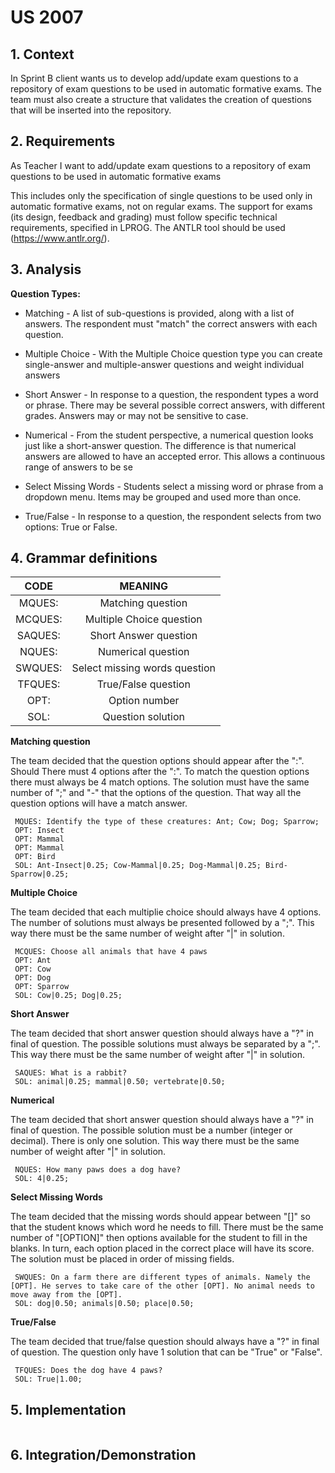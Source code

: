 # US 2007

## 1. Context

In Sprint B client wants us to develop add/update exam questions to a repository of exam questions to be used in automatic formative exams. The team must also create a structure that validates the creation of questions that will be inserted into the repository.

## 2. Requirements

As Teacher I want to add/update exam questions to a repository of exam questions to be used in automatic formative exams

This includes only the specification of single questions to be used only in automatic formative exams, not on regular exams.
The support for exams (its design, feedback and grading) must follow specific technical requirements, specified in LPROG.
The ANTLR tool should be used (https://www.antlr.org/).

## 3. Analysis

**Question Types:**

* Matching - A list of sub-questions is provided, along with a list of answers. The respondent must "match" the correct answers with each question.

* Multiple Choice - With the Multiple Choice question type you can create single-answer and multiple-answer questions and weight individual answers

* Short Answer - In response to a question, the respondent types a word or phrase. There
  may be several possible correct answers, with different grades. Answers may or may not
  be sensitive to case.

* Numerical - From the student perspective, a numerical question looks just like a short-answer question. The difference is that numerical answers are allowed to have an accepted error. This allows a continuous range of answers to be se

* Select Missing Words - Students select a missing word or phrase from a dropdown
  menu. Items may be grouped and used more than once.

* True/False - In response to a question, the respondent selects from two options: True
  or False.


## 4. Grammar definitions

|     CODE    |      MEANING       |
 |:-----------:|:------------------:|
|  MQUES:     | Matching question  |
|  MCQUES:    | Multiple Choice question  |
|  SAQUES:    | Short Answer question  |
|  NQUES:     | Numerical question  |
|  SWQUES:    | Select missing words question  |
|  TFQUES:    | True/False question  |
|  OPT:    | Option number      |
|  SOL:       | Question solution  |

**Matching question**

The team decided that the question options should appear after the ":".
Should There must 4 options after the ":". To match the question options there must always be 4 match options.
The solution must have the same number of ";" and "-" that the options of the question. That way all the question options will have a match answer.

     MQUES: Identify the type of these creatures: Ant; Cow; Dog; Sparrow;
     OPT: Insect
     OPT: Mammal
     OPT: Mammal
     OPT: Bird
     SOL: Ant-Insect|0.25; Cow-Mammal|0.25; Dog-Mammal|0.25; Bird-Sparrow|0.25;

**Multiple Choice**

The team decided that each multiplie choice should always have 4 options. The number of solutions must always be presented followed by a ";". This way there must be the same number of weight after "|" in solution.

     MCQUES: Choose all animals that have 4 paws
     OPT: Ant
     OPT: Cow
     OPT: Dog
     OPT: Sparrow
     SOL: Cow|0.25; Dog|0.25;

**Short Answer**

The team decided that short answer question should always have a "?" in final of question. The possible solutions must always be separated by a ";". This way there must be the same number of weight after "|" in solution.

     SAQUES: What is a rabbit?
     SOL: animal|0.25; mammal|0.50; vertebrate|0.50;

**Numerical**

The team decided that short answer question should always have a "?" in final of question. The possible solution must be a number (integer or decimal). There is only one solution. This way there must be the same number of weight after "|" in solution.

     NQUES: How many paws does a dog have?
     SOL: 4|0.25;

**Select Missing Words**

The team decided that the missing words should appear between "[]" so that the student knows which word he needs to fill. There must be the same number of "[OPTION]" then options available for the student to fill in the blanks. In turn, each option placed in the correct place will have its score. The solution must be placed in order of missing fields.

     SWQUES: On a farm there are different types of animals. Namely the [OPT]. He serves to take care of the other [OPT]. No animal needs to move away from the [OPT].
     SOL: dog|0.50; animals|0.50; place|0.50;

**True/False**

The team decided that true/false question should always have a "?" in final of question. The question only have 1 solution that can be "True" or "False".

     TFQUES: Does the dog have 4 paws?
     SOL: True|1.00;


## 5. Implementation


 ```java

 ````



## 6. Integration/Demonstration


 ```txt

 ```